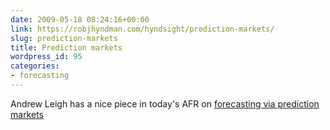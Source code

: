 ```yaml
---
date: 2009-05-18 08:24:16+00:00
link: https://robjhyndman.com/hyndsight/prediction-markets/
slug: prediction-markets
title: Prediction markets
wordpress_id: 95
categories:
- forecasting
---
```


Andrew Leigh has a nice piece in today's AFR on [forecasting via prediction markets](http://andrewleigh.com/?p=2083)
